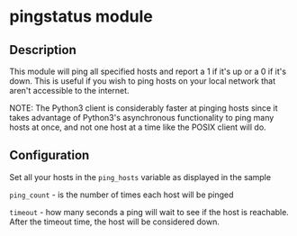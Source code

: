 # pingstatus module

## Description

This module will ping all specified hosts and report a 1 if it's up
or a 0 if it's down. This is useful if you wish to ping hosts on
your local network that aren't accessible to the internet.

NOTE: The Python3 client is considerably faster at pinging hosts
since it takes advantage of Python3's asynchronous functionality
to ping many hosts at once, and not one host at a time like the
POSIX client will do.

## Configuration

Set all your hosts in the `ping_hosts` variable as displayed in the sample

`ping_count` - is the number of times each host will be pinged

`timeout` - how many seconds a ping will wait to see if the host is reachable.
After the timeout time, the host will be considered down.
